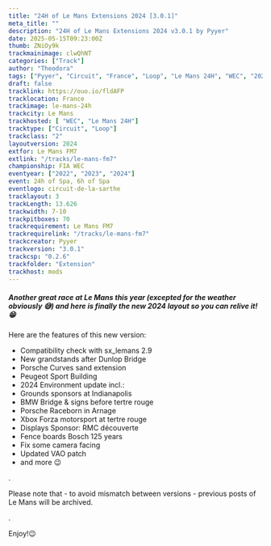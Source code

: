```yaml
---
title: "24H of Le Mans Extensions 2024 [3.0.1]"
meta_title: ""
description: "24H of Le Mans Extensions 2024 v3.0.1 by Pyyer"
date: 2025-05-15T09:23:00Z
thumb: ZNiOy9k
trackmainimage: clwQhNT
categories: ["Track"]
author: "Theodora"
tags: ["Pyyer", "Circuit", "France", "Loop", "Le Mans 24H", "WEC", "2024"]
draft: false
tracklink: https://ouo.io/fldAFP
tracklocation: France
trackimage: le-mans-24h
trackcity: Le Mans
trackhosted: [ "WEC", "Le Mans 24H"]
tracktype: ["Circuit", "Loop"]
trackclass: "2" 
layoutversion: 2024
extfor: Le Mans FM7
extlink: "/tracks/le-mans-fm7"
championship: FIA WEC
eventyear: ["2022", "2023", "2024"]
event: 24h of Spa, 6h of Spa
eventlogo: circuit-de-la-sarthe
tracklayout: 3
trackLength: 13.626
trackwidth: 7-10
trackpitboxes: 70
trackrequirement: Le Mans FM7
trackrequirelink: "/tracks/le-mans-fm7"
trackcreator: Pyyer
trackversion: "3.0.1"
trackcsp: "0.2.6"
trackfolder: "Extension"
trackhost: mods
---
```


##### Another great race at Le Mans this year (excepted for the weather obviously 😅) and here is finally the new 2024 layout so you can relive it! 😁

Here are the features of this new version:

- Compatibility check with sx_lemans 2.9
- New grandstands after Dunlop Bridge
- Porsche Curves sand extension
- Peugeot Sport Building
- 2024 Environment update incl.:
-  Grounds sponsors at Indianapolis
-  BMW Bridge & signs before tertre rouge
-  Porsche Raceborn in Arnage
-  Xbox Forza motorsport at tertre rouge
-  Displays Sponsor: RMC découverte
-  Fence boards Bosch 125 years
- Fix some camera facing
- Updated VAO patch
- and more 😉

.

Please note that - to avoid mismatch between versions - previous posts of Le Mans will be archived.

.

Enjoy!😉